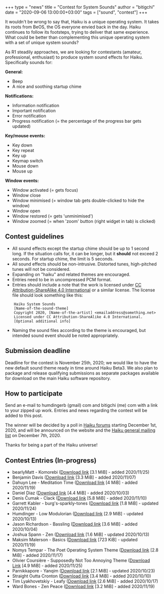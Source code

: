 +++
type = "news"
title = "Contest for System Sounds"
author = "bitigchi"
date = "2020-09-06 13:00:00+03:00"
tags = ["sound", "contest"]
+++

It wouldn't be wrong to say that, Haiku is a unique operating system. It takes its roots from BeOS, the OS everyone envied back in the day. Haiku continues to follow its footsteps, trying to deliver that same experience. What could be better than complementing this unique operating system with a set of unique system sounds?

As R1 steadily approaches, we are looking for contestants (amateur, professional, enthusiast) to produce system sound effects for Haiku. Specifically sounds for:

**General:**

- Beep
- A nice and soothing startup chime

**Notifications:**

- Information notification
- Important notification
- Error notification
- Progress notification (= the percentage of the progress bar gets updated)

**Key/mouse events:**

- Key down
- Key repeat
- Key up
- Keymap switch
- Mouse down
- Mouse up

**Window events:**

- Window activated (= gets focus)
- Window close
- Window minimised (= window tab gets double-clicked to hide the window)
- Window open
- Window restored (= gets 'unminimised')
- Window zoomed (= when 'zoom' button (right widget in tab) is clicked)

## Contest guidelines

- All sound effects except the startup chime should be up to 1 second long. If the situation calls for, it can be longer, but it **should** not exceed 2 seconds. For startup chime, the limit is 5 seconds.
- All sound effects should be non-intrusive. Distorted tunes, high-pitched tunes will not be considered.
- Expanding on "haiku" and related themes are encouraged.
- Entries need to be in uncompressed PCM format.
- Entries should include a note that the work is licensed under [CC Attribution-ShareAlike 4.0 International](https://creativecommons.org/licenses/by-sa/4.0/) or a similar license. The license file should look something like this:
```
    Haiku System Sounds   
    [Name-of-the-sound-theme]    
    Copyright 2020, [Name-of-the-artist] <emailaddress@something.net>   
    Licensed under CC Attribution-ShareAlike 4.0 International.   
    [Optional additional info]
```
- Naming the sound files according to the theme is encouraged, but intended sound event should be noted appropriately.

## Submission deadline

Deadline for the contest is November 25th, 2020; we would like to have the new default sound theme ready in time around Haiku Beta3. We also plan to package and release qualifying submissions as separate packages available for download on the main Haiku software repository.

## How to participate

Send an e-mail to humdingerb (gmail) com and bitigchi (me) com with a link to your zipped up work. Entries and news regarding the contest will be added to this post.

The winner will be decided by a poll in [Haiku forums](https://discuss.haiku-os.org) starting December 1st, 2020, and will be announced on the website and the [Haiku general mailing list](https://www.freelists.org/list/haiku) on December 7th, 2020.

Thanks for being a part of the Haiku universe!

## Contest Entries (In-progress)

- bearlyMatt - Komorebi ([Download link](files/sound-contest/bearlyMatt-Komorebi.zip) [3.1 MiB] - added 2020/11/25)
- Benjamin Davis ([Download link](/files/sound-contest/benjamin_davis_Forest_Dreams.zip) [3.3 MiB] - added 2020/11/07)
- Dahuyn Lee - Meditation Time ([Download link](/files/sound-contest/dahuyn_lee_Meditation_Time.zip) [4 MiB] - added 2020/11/19)
- Daniel Diaz ([Download link](/files/sound-contest/daniel_diaz.zip) [4.4 MiB] - added 2020/10/03)
- Denis Čumak - Clack ([Download link](/files/sound-contest/denis_cumak_Clack.zip) [5.8 MiB] - added 2020/11/10)
- Garrett Kabler - burg's-sparkly-tones ([Download link](/files/sound-contest/garrett_kabler_burgs-sparkly-tones.zip) [1.8 MiB] - updated 2020/11/24)
- Humdinger - Low Modulorian ([Download link](/files/sound-contest/humdinger_Low_Modulorian.zip) [2.9 MiB] - updated 2020/10/13)
- Jason Richardson - Bassling ([Download link](/files/sound-contest/jason_richardson.zip) [3.6 MiB] - added 2020/10/04)
- Joshua Spann - Zen ([Download link](/files/sound-contest/joshua_spann.zip) [1.6 MiB] - updated 2020/10/13)
- Maksim Malerson - Basics ([Download link](/files/sound-contest/maksim_malerson_Basics.zip) [723 KiB] - updated 2020/11/19)
- Nomys Tempar - The Poet Operating System Theme ([Download link](/files/sound-contest/nomys_tempar.zip) [2.8 MiB] - added 2020/11/17)
- Olivier Coursière - Supposedly Not Too Annoying Theme ([Download Link](/files/sound-contest/olivier-coursiere-supposedly-not-too-annoying-theme.zip) [4.9 MiB] - added 2020/11/25)
- Parnikkapore - Yanqim ([Download link](/files/sound-contest/parnikkapore-yanqim.zip) [2.1 MiB] - updated 2020/10/23)
- Straight Outta Cronton ([Download link](/files/sound-contest/gareth_white.zip) [3.4 MiB] - added 2020/10/10)
- Tim Lyakhovetskiy - Leafy ([Download link](/files/sound-contest/tim_lyakhovetskiy_leafy.zip) [2.6 MiB] - added 2020/10/17)
- Ward Bones - Zen Peace ([Download link](/files/sound-contest/ward_bones_Zen_Peace.zip) [3.2 MiB] - added 2020/11/19)

